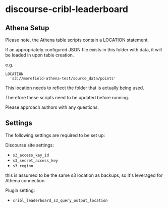 # discourse-cribl-leaderboard

## Athena Setup

Please note, the Athena table scripts contain a LOCATION statement.

If an appropriately configured JSON file exists in this folder with data, it will be loaded in upon table creation.

e.g.

```
LOCATION
  's3://merefield-athena-test/source_data/points'
```

This location needs to reflect the folder that is actually being used.

Therefore these scripts need to be updated before running.

Please approach authors with any questions.

## Settings

The following settings are required to be set up:

Discourse site settings:

- `s3_access_key_id`
- `s3_secret_access_key`
- `s3_region`

this is assumed to be the same s3 location as backups, so it's leveraged for Athena connection.

Plugin setting:

- `cribl_leaderboard_s3_query_output_location`
